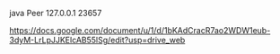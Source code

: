 java Peer 127.0.0.1 23657

https://docs.google.com/document/u/1/d/1bKAdCracR7ao2WDW1eub-3dyM-LrLpJJKElcAB55lSg/edit?usp=drive_web